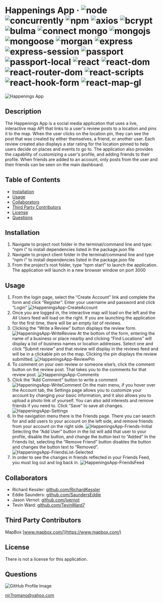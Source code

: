 # Happenings App &middot; ![node](https://img.shields.io/badge/node-12.16.2-blue) ![concurrently](https://img.shields.io/badge/concurrently-5.3.0-blue) ![npm](https://img.shields.io/badge/npm-6.14.6-blue) ![axios](https://img.shields.io/badge/axios-0.19.2-blue) ![bcrypt](https://img.shields.io/badge/bcrypt-3.0.2-blue) ![bulma](https://img.shields.io/badge/bulma-0.9.0-blue) ![connect mongo](https://img.shields.io/badge/connect_mongo-3.2.0-blue) ![mongojs](https://img.shields.io/badge/mongojs-3.1.0-blue) ![mongoose](https://img.shields.io/badge/mongoose-5.9.24-blue) ![morgan](https://img.shields.io/badge/morgan-1.10.0-blue) ![express](https://img.shields.io/badge/express-4.17.1-blue) ![express-session](https://img.shields.io/badge/express_session-1.17.1-blue) ![passport](https://img.shields.io/badge/passport-0.4.1-blue) ![passport-local](https://img.shields.io/badge/passport_local-1.0.0-blue) ![react](https://img.shields.io/badge/react-16.13.1-blue) ![react-dom](https://img.shields.io/badge/react_dom-16.13.1-blue) ![react-router-dom](https://img.shields.io/badge/react_router_dom-5.2.0-blue) ![react-scripts](https://img.shields.io/badge/react_scripts-3.4.1-blue) ![react-hook-form](https://img.shields.io/badge/react_hook_form-6.0.8-blue) ![react-map-gl](https://img.shields.io/badge/react_map_gl-5.2.7-blue) 

![Happenings App](/images/HappeningsApp-Dashboard.png) 

## Description 
The Happenings App is a social media application that uses a live, interactive map API that links to a user's review posts to a location and pins it to the map. When the user clicks on the location pin, they can see the post that was created by either themselves, a friend, or another user. Each review created also displays a star rating for the location pinned to help users decide on places and events to go to. The application also provides the capability of customizing a user's profile, and adding friends to their profile. When friends are added to an account, only posts from the user and their friends can be seen on the main dashboard. 

## Table of Contents 
* [Installation](#installation) 
* [Usage](#usage) 
* [Collaborators](#collaborators) 
* [Third Party Contributors](#third-party-contributors) 
* [License](#license) 
* [Questions](#questions) 
 
## Installation 
1.  Navigate to project root folder in the terminal/command line and type: “npm i” to install dependencies listed in the package.json file 
2.  Navigate to project client folder in the terminal/command line and type “npm i” to install dependencies listed in the package.json file  
3.  From the project’s root folder, type “npm start” to launch the application. The application will launch in a new browser window on port 3000
 
## Usage 
1.   From the login page, select the “Create Account” link and complete the form and click “Register”. Enter your username and password and click “Login” ![HappeningsApp-CreateAccount](/images/HappeningsApp-CreateAccount.png)  
2.  Once you are logged in, the interactive map will load on the left and the All Users feed will load on the right. If you are launching the application for the first time, there will be an empty list of reviews.
3.  Clicking the “Write a Review” button displays the review form. ![HappeningsApp-WriteReview](/images/HappeningsApp-WriteReview.png) At the bottom of the form, entering the name of a business or place nearby and clicking “Find Locations” will display a list of business names or location addresses. Select one and click “Submit review” and that review will display in the reviews feed and will be in a clickable pin on the map. Clicking the pin displays the review submitted. ![HappeningsApp-ReviewPin](/images/HappeningsApp-ReviewPin.png)  
4.  To comment on your own review or someone else’s, click the comment button on the review post. That takes you to the comments for that review post. ![HappeningsApp-Comments](/images/HappeningsApp-Comments.png)  
5.  Click the “Add Comment” button to write a comment ![HappeningsApp-WriteComment](/images/HappeningsApp-WriteComment.png) On the main menu, if you hover over the Account tab, the Settings page allows you to customize your account by changing your basic information, and it also allows you to upload a photo link of yourself. You can also add interests and remove friends if you need to. Click “Save” to save all changes. ![HappeningsApp-Settings](/images/HappeningsApp-Settings.png) 
6.  In the navigation menu there is the Friends page. There you can search for and add users to your account on the left side, and remove friends from your account on the right side. ![HappeningsApp-Friends-Initial](/images/HappeningsApp-Friends-Initial.png)Selecting the “Add User” button in the list will add that user to your profile, disable the button, and change the button text to “Added” In the Friends list, selecting the “Remove Friend” button disables the button and changes the button text to “Removed”. ![HappeningsApp-FriendsList-Selected](/images/HappeningApp-FriendsList-Selected.png)  
7.  In order to see the changes in friends reflected in your Friends Feed, you must log out and log back in. ![HappeningsApp-FriendsFeed](/images/HappeningApp-FriendsFeed.png) 
 

## Collaborators 
* Richard Kessler:  [github.com/RichardKessler](https://github.com/RichardKessler)
* Eddie Saunders:  [github.com/SaundersEddie](https://github.com/SaundersEddie)
* Jason Vernot:  [github.com/jvernot](https://github.com/jvernot)
* Tevin Ward:  [github.com/TevinWard7](https://github.com/TevinWard7)
  
## Third Party Contributors 
MapBox [www.mapbox.com/](https://www.mapbox.com/) 

## License 
There is not a license for this application. 

## Questions 
![GitHub Profile Image](https://avatars.githubusercontent.com/u/6642173?) 

 njr7romano@yahoo.com
